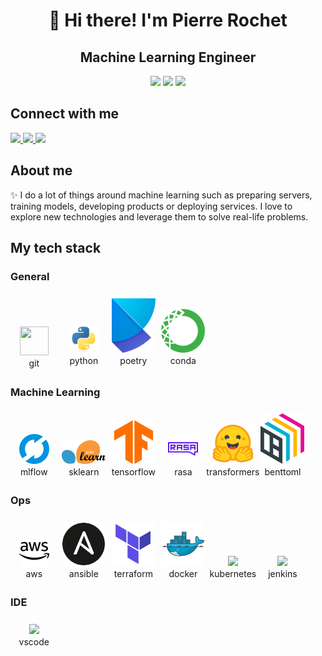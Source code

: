 <h1 align="center">👋 Hi there! I'm Pierre Rochet</h1>

<h2 align="center">Machine Learning Engineer</h2>

<div align="center">
    <img src="https://img.shields.io/badge/machine%20learning-lightblue?style=for-the-badge" />
    <img src="https://img.shields.io/badge/data%20science-lightblue?style=for-the-badge" />
    <img src="https://img.shields.io/badge/mlops-lightblue?style=for-the-badge&logo=heart" />
</div>

## Connect with me

<div align="">
    <a href="">
        <img src="https://img.shields.io/badge/linkedin-blue?style=for-the-badge&logo=linkedin" />
    </a>
    <a href="">
        <img src="https://img.shields.io/badge/github-grey?style=for-the-badge&logo=github" />
    </a>
    <a href="">
        <img src="https://img.shields.io/badge/gmail-red?style=for-the-badge&logo=gmail&logoColor=white" />
    </a>
</div>

## About me

✨ I do a lot of things around machine learning such as preparing servers, training models, developing products or deploying services. I love to explore new technologies and leverage them to solve real-life problems.

## My tech stack

<style>
.skill-icon {
    border-radius: 0.3em;
    width: 5em;
    /* height:70px; */
    /* background: grey; */
    justify-content: center;
    align-items: center;
    display: inline-flex;
    flex-direction: column;
    margin: 0.3em 0.2em;
}

.skill-icon > img {
    /* background: grey; */
    padding: 0.3em;
    /* height: 46px;
    width: 46px; */
}

</style>

### General

<div class="skill-icon" style="display:inline-flex;">
    <img height="46" width="46" src="https://cdn.jsdelivr.net/gh/devicons/devicon/icons/git/git-original.svg" />
    <span>git</span>
</div>
<div class="skill-icon">
    <img height="46" width="46" src="https://raw.githubusercontent.com/devicons/devicon/master/icons/python/python-original.svg" />
    <span>python</span>
</div>
<div class="skill-icon">
    <img src="./img/poetry.svg" />
    <span>poetry</span>
</div>
<div class="skill-icon">
    <img  src="https://raw.githubusercontent.com/devicons/devicon/master/icons/anaconda/anaconda-original.svg" />
    <span>conda</span>
</div>

### Machine Learning

<div class="skill-icon">
    <img  src="./img/mlflow.svg" />
    <span>mlflow</span>
</div>
<div class="skill-icon">
    <img  src="./img/sklearn.svg" />
    <span>sklearn</span>
</div>
<div class="skill-icon">
    <img  src="https://raw.githubusercontent.com/devicons/devicon/master/icons/tensorflow/tensorflow-original.svg" />
    <span>tensorflow</span>
</div>
<div class="skill-icon">
    <img  src="./img/rasa.svg" />
    <span>rasa</span>
</div>
<div class="skill-icon">
    <img  src="./img/transformers.svg" />
    <span>transformers</span>
</div>
<div class="skill-icon">
    <img  src="./img/bentoml.svg" />
    <span>benttoml</span>
</div>

### Ops

<div class="skill-icon">
    <img src="./img/aws.svg"/>
    <span>aws</span>
</div>
<div class="skill-icon">
    <img src="https://raw.githubusercontent.com/devicons/devicon/master/icons/ansible/ansible-original.svg" />
    <span>ansible</span>
</div>
<div class="skill-icon">
    <img src="https://raw.githubusercontent.com/devicons/devicon/master/icons/terraform/terraform-original.svg"/>
    <span>terraform</span>
</div>
<div class="skill-icon">
    <img src="https://raw.githubusercontent.com/devicons/devicon/master/icons/docker/docker-original.svg"/>
    <span>docker</span>
</div>
<div class="skill-icon">
    <img src="https://cdn.jsdelivr.net/gh/devicons/devicon/icons/kubernetes/kubernetes-plain.svg" />
    <span>kubernetes</span>
</div>
<div class="skill-icon">
    <img src="https://cdn.jsdelivr.net/gh/devicons/devicon/icons/jenkins/jenkins-original.svg" />
    <span>jenkins</span>
</div>

### IDE

<div class="skill-icon">
    <img src="https://cdn.jsdelivr.net/gh/devicons/devicon/icons/vscode/vscode-original.svg" />
    <span>vscode</span>
</div>

